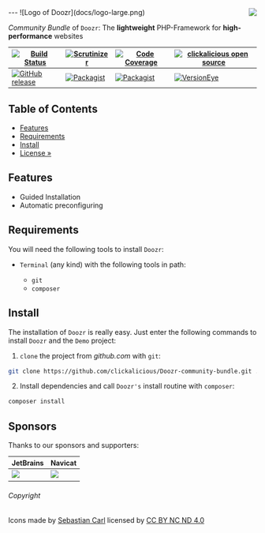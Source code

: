 <img src="https://avatars2.githubusercontent.com/u/514566?v=3&u=4615dfc4970d93dea5d3eaf996b7903ee6e24e20&s=140" align="right" />
---
![Logo of Doozr](docs/logo-large.png)  

*Community Bundle* of `Doozr`: The **lightweight** PHP-Framework for **high-performance** websites

| [![Build Status](https://img.shields.io/travis/clickalicious/Doozr.svg)](https://travis-ci.org/clickalicious/Doozr) 	| [![Scrutinizer](https://img.shields.io/scrutinizer/g/clickalicious/Doozr.svg)](https://scrutinizer-ci.com/g/clickalicious/Doozr/) 	| [![Code Coverage](https://scrutinizer-ci.com/g/clickalicious/Doozr/badges/coverage.png?b=master)](https://scrutinizer-ci.com/g/clickalicious/Doozr/?branch=master) 	| [![clickalicious open source](https://img.shields.io/badge/clickalicious-open--source-green.svg?style=flat)](https://www.clickalicious.de/) 	|
|---	|---	|---	|---	|
| [![GitHub release](https://img.shields.io/github/release/clickalicious/Doozr.svg?style=flat)](https://github.com/clickalicious/Doozr/releases) 	|  [![Packagist](https://img.shields.io/packagist/dt/clickalicious/Doozr.svg?maxAge=2592000)](https://packagist.org/packages/clickalicious/doozr)  	| [![Packagist](https://img.shields.io/packagist/l/clickalicious/Doozr.svg?style=flat)](http://opensource.org/licenses/BSD-3-Clause) 	| [![VersionEye](https://www.versioneye.com/user/projects/54cf3e45de7924b9e4000483/badge.svg?style=flat)](https://www.versioneye.com/user/projects/54cf3e45de7924b9e4000483?child=summary)  	|


## Table of Contents

- [Features](#features)
- [Requirements](#requirements)
- [Install](#install)
- [License »](https://github.com/clickalicious/Doozr/blob/master/LICENSE)


## Features

 - Guided Installation
 - Automatic preconfiguring


## Requirements

You will need the following tools to install `Doozr`:

 - `Terminal` (any kind) with the following tools in path:
 
   - `git`
   - `composer`


## Install

The installation of `Doozr` is really easy. Just enter the following commands to install `Doozr` and the `Demo` project:

1. `clone` the project from *github.com* with `git`:
```bash
git clone https://github.com/clickalicious/Doozr-community-bundle.git .
```

2. Install dependencies and call `Doozr's` install routine with `composer`:
```bash
composer install
``` 


## Sponsors

Thanks to our sponsors and supporters:

| JetBrains | Navicat |
|---|---|
| <a href="https://www.jetbrains.com/phpstorm/" title="PHP IDE :: JetBrains PhpStorm" target="_blank"><img src="https://resources.jetbrains.com/assets/media/open-graph/jetbrains_250x250.png" height="55"></img></a> | <a href="http://www.navicat.com/" title="Navicat GUI - DB GUI-Admin-Tool for MySQL, MariaDB, SQL Server, SQLite, Oracle & PostgreSQL" target="_blank"><img src="http://upload.wikimedia.org/wikipedia/en/9/90/PremiumSoft_Navicat_Premium_Logo.png" height="55" /></a>  |


###### Copyright
Icons made by <a href="http://www.flaticon.com/authors/sebastian-carl" title="Sebastian Carl">Sebastian Carl</a> licensed by <a href="https://creativecommons.org/licenses/by-nc-nd/4.0/" title="Creative Commons BY NC ND 4.00">CC BY NC ND 4.0</a>
